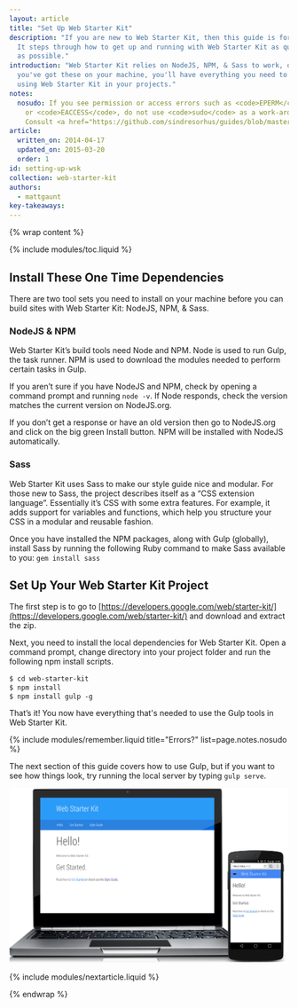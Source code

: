 ```yaml
---
layout: article
title: "Set Up Web Starter Kit"
description: "If you are new to Web Starter Kit, then this guide is for you. 
  It steps through how to get up and running with Web Starter Kit as quickly 
  as possible."
introduction: "Web Starter Kit relies on NodeJS, NPM, & Sass to work, once
  you've got these on your machine, you'll have everything you need to start
  using Web Starter Kit in your projects."
notes:
  nosudo: If you see permission or access errors such as <code>EPERM</code>
    or <code>EACCESS</code>, do not use <code>sudo</code> as a work-around.
    Consult <a href="https://github.com/sindresorhus/guides/blob/master/npm-global-without-sudo.md">this page</a> for a more robust solution.
article:
  written_on: 2014-04-17
  updated_on: 2015-03-20
  order: 1
id: setting-up-wsk
collection: web-starter-kit
authors:
  - mattgaunt
key-takeaways:
---
```


{% wrap content %}

{% include modules/toc.liquid %}

## Install These One Time Dependencies

There are two tool sets you need to install on your machine before you can build
sites with Web Starter Kit: NodeJS, NPM, & Sass.

### NodeJS & NPM

Web Starter Kit’s build tools need Node and NPM. Node is used to run Gulp, the
task runner. NPM is used to download the modules needed to perform certain tasks
in Gulp.

If you aren’t sure if you have NodeJS and NPM, check by opening a command prompt and
running `node -v`. If Node responds, check the version matches the current version
on NodeJS.org.

If you don’t get a response or have an old version then go to NodeJS.org and
click on the big green Install button. NPM will be installed with NodeJS
automatically.

### Sass

Web Starter Kit uses Sass to make our style guide nice and modular. For those 
new to Sass, the project describes itself as a “CSS extension language”. 
Essentially it’s CSS with some extra features. For example, it adds support for 
variables and functions, which help you structure your CSS in a modular and 
reusable fashion.

Once you have installed the NPM packages, along with Gulp (globally), install Sass
by running the following Ruby command to make Sass available to you: `gem install sass`

## Set Up Your Web Starter Kit Project

The first step is to go to [https://developers.google.com/web/starter-kit/](https://developers.google.com/web/starter-kit/)
and download and extract the zip.

Next, you need to install the local dependencies for Web Starter Kit. Open a
command prompt, change directory into your project folder and run the following npm
install scripts.

    $ cd web-starter-kit
    $ npm install
    $ npm install gulp -g

That’s it! You now have everything that's needed to use the Gulp tools in Web Starter
Kit.

{% include modules/remember.liquid title="Errors?" list=page.notes.nosudo %}

The next section of this guide covers how to use Gulp, but if you want to see
how things look, try running the local server by typing `gulp serve`.

<img src="images/wsk-on-pixel-n5.png">

{% include modules/nextarticle.liquid %}

{% endwrap %}
